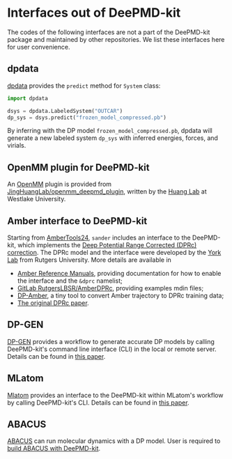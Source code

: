 # Interfaces out of DeePMD-kit

The codes of the following interfaces are not a part of the DeePMD-kit package and maintained by other repositories. We list these interfaces here for user convenience.

## dpdata

[dpdata](https://github.com/deepmodeling/dpdata) provides the `predict` method for `System` class:

```py
import dpdata

dsys = dpdata.LabeledSystem("OUTCAR")
dp_sys = dsys.predict("frozen_model_compressed.pb")
```

By inferring with the DP model `frozen_model_compressed.pb`, dpdata will generate a new labeled system `dp_sys` with inferred energies, forces, and virials.

## OpenMM plugin for DeePMD-kit

An [OpenMM](https://github.com/openmm/openmm) plugin is provided from [JingHuangLab/openmm_deepmd_plugin](https://github.com/JingHuangLab/openmm_deepmd_plugin), written by the [Huang Lab](http://www.compbiophysics.org/) at Westlake University.

## Amber interface to DeePMD-kit

Starting from [AmberTools24](https://ambermd.org/), `sander` includes an interface to the DeePMD-kit, which implements the [Deep Potential Range Corrected (DPRc) correction](../model/dprc.md).
The DPRc model and the interface were developed by the [York Lab](https://theory.rutgers.edu/) from Rutgers University.
More details are available in
- [Amber Reference Manuals](https://ambermd.org/Manuals.php), providing documentation for how to enable the interface and the `&dprc` namelist;
- [GitLab RutgersLBSR/AmberDPRc](https://gitlab.com/RutgersLBSR/AmberDPRc/), providing examples mdin files;
- [DP-Amber](https://github.com/njzjz/dpamber/), a tiny tool to convert Amber trajectory to DPRc training data;
- [The original DPRc paper](https://doi.org/10.1021/acs.jctc.1c00201).

## DP-GEN

[DP-GEN](https://github.com/deepmodeling/dpgen) provides a workflow to generate accurate DP models by calling DeePMD-kit's command line interface (CLI) in the local or remote server. Details can be found in [this paper](https://doi.org/10.1016/j.cpc.2020.107206).

## MLatom

[Mlatom](http://mlatom.com/) provides an interface to the DeePMD-kit within MLatom's workflow by calling DeePMD-kit's CLI. Details can be found in [this paper](https://doi.org/10.1007/s41061-021-00339-5).

## ABACUS

[ABACUS](https://github.com/deepmodeling/abacus-develop/) can run molecular dynamics with a DP model. User is required to [build ABACUS with DeePMD-kit](https://abacus.deepmodeling.com/en/latest/advanced/install.html#build-with-deepmd-kit).
